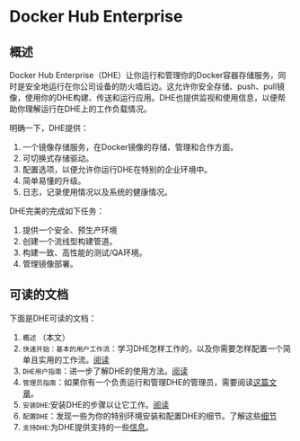 # Docker Hub Enterprise

## 概述

Docker Hub Enterprise（DHE）让你运行和管理你的Docker容器存储服务，同时是安全地运行在你公司设备的防火墙后边。这允许你安全存储、push、pull镜像，使用你的DHE构建、传送和运行应用。DHE也提供监视和使用信息，以便帮助你理解运行在DHE上的工作负载情况。

明确一下，DHE提供：

1. 一个镜像存储服务，在Docker镜像的存储、管理和合作方面。
2. 可切换式存储驱动。
3. 配置选项，以便允许你运行DHE在特别的企业环境中。
4. 简单易懂的升级。
5. 日志，记录使用情况以及系统的健康情况。

DHE完美的完成如下任务：

1. 提供一个安全、预生产环境
2. 创建一个流线型构建管道。
3. 构建一致、高性能的测试/QA环境。
4. 管理镜像部署。

## 可读的文档

下面是DHE可读的文档：

1. `概述` （本文）
2. `快速开始：基本的用户工作流`：学习DHE怎样工作的，以及你需要怎样配置一个简单且实用的工作流。[阅读](quick-start.md)
3. `DHE用户指南`：进一步了解DHE的使用方法。[阅读](userguide.md)
4. `管理员指南`：如果你有一个负责运行和管理DHE的管理员，需要阅读[这篇文章](adminguide.md)。
5. `安装DHE`:安装DHE的步骤以让它工作。[阅读](install.md)
6. `配置DHE`：发现一些为你的特别环境安装和配置DHE的细节。了解这些[细节](configuration.md)
7. `支持DHE`:为DHE提供支持的一些[信息](support.md)。